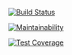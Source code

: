 [![Build Status](https://travis-ci.org/Snxdd/Bootcamp.svg?branch=master)](https://travis-ci.org/Snxdd/Bootcamp)


[![Maintainability](https://api.codeclimate.com/v1/badges/27d317be39d61c579c47/maintainability)](https://codeclimate.com/github/Snxdd/Bootcamp/maintainability)


[![Test Coverage](https://api.codeclimate.com/v1/badges/27d317be39d61c579c47/test_coverage)](https://codeclimate.com/github/Snxdd/Bootcamp/test_coverage)